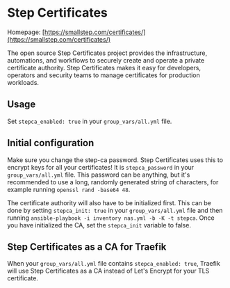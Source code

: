 # Step Certificates

Homepage: [https://smallstep.com/certificates/](https://smallstep.com/certificates/)


The open source Step Certificates project provides the infrastructure, automations, and workflows to securely create and operate a private certificate authority. Step Certificates makes it easy for developers, operators and security teams to manage certificates for production workloads.


## Usage

Set `stepca_enabled: true` in your `group_vars/all.yml` file.

## Initial configuration

Make sure you change the step-ca password. Step Certificates uses this to encrypt keys for all your certificates! It is `stepca_password` in your `group_vars/all.yml` file. This password can be anything, but it's recommended to use a long, randomly generated string of characters, for example running `openssl rand -base64 48`.

The certificate authority will also have to be initialized first. This can be done by setting `stepca_init: true` in your `group_vars/all.yml` file and then running `ansible-playbook -i inventory nas.yml -b -K -t stepca`. Once you have initialized the CA, set the `stepca_init` variable to false.

## Step Certificates as a CA for Traefik
When your `group_vars/all.yml` file contains `stepca_enabled: true`, Traefik will use Step Certificates as a CA instead of Let's Encrypt for your TLS certificate.
